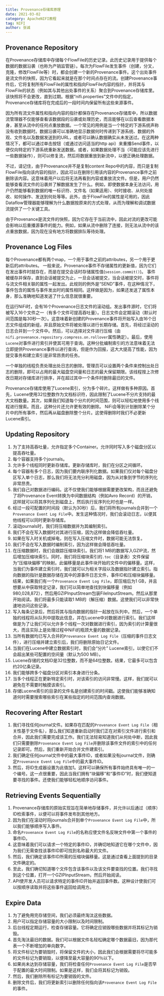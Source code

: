 ```yaml
---
title: Provenance存储库原理
date: 2021-03-02
category: ApacheNIFI教程
tag: NIFI
author: 张诚
---
```


## Provenance Repository

在Provenance存储库中存储每个FlowFile的历史记录。此历史记录用于提供每个数据的数据沿袭（也称为产销监管链）。每次为FlowFile发生事件（创建，分叉，克隆，修改FlowFile等）时，都会创建一个新的Provenance事件。这个出处事件是流文件的快照，因为它看起来就是在那个时间点存在的流。创建Provenance事件后，它将复制所有FlowFile的属性和指向FlowFile内容的指针，并将其与FlowFile的状态（例如其与其他出处事件的关系）聚合到Provenance存储库里。该快照将不会更改，直到过期。根据“nifi.properties”文件中的指定，Provenance存储库将在完成后的一段时间内保留所有这些来源事件。

因为所有流文件属性和指向内容的指针都保存在Provenance存储库中，所以数据流管理器不仅能够查看该数据段的沿袭或处理历史，而且能够在以后查看数据本身，甚至从流中的任何点重放数据。一个常见的用例是当一个特定的下游系统声称没有收到数据时。数据沿袭可以准确地显示数据何时传递到下游系统、数据的外观、文件名以及数据发送到的URL，或者可以确认数据确实从未发送过。在这两种情况下，都可以通过单击按钮（或通过访问适当的http api）来重播Send事件，以便仅向特定的下游系统重新发送数据。或者，如果数据处理不当（可能应该先进行一些数据操作），则可以修复流，然后将数据重放到新流中，以便正确处理数据。

不过，请记住，由于Provenance并不是复制content Repo中的内容，而只是复制FlowFile指向该内容的指针，因此可以在删除引用该内容的Provenance事件之前删除该内容。这意味着用户以后将无法再看到内容或重放流文件。但是，用户仍然能够查看流文件的沿袭并了解数据发生了什么。例如，即使数据本身无法访问，用户仍然能够看到数据的唯一标识符、文件名（如果适用）、何时接收、从何处接收、如何操作、发送到何处等等。此外，由于FlowFile的属性是可用的，因此Dataflow管理器能够理解为什么数据按原来的方式处理，从而为理解和调试数据流提供了一个关键工具。

由于Provenance是流文件的快照，因为它存在于当前流中，因此对流的更改可能会影响以后重播源事件的能力。例如，如果从流中删除了连接，则无法从流中的该点重放数据，因为现在没有地方将数据排队等待处理。

## Provenance Log Files

每个Provenance都有两个map，一个用于事件之前的attributes，另一个用于更新后的attributes。 一般来说，Provenance事件不存储属性的更新值，因为它们在发出事件时就存在，而是在提交会话时存储属性值(`session.commit()`)。 事件被缓存并保存，直到会话被提交为止，一旦会话被提交，当会话被提交时，事件将与流文件相关联的属性一起发出。此规则的例外是“SEND”事件，在这种情况下，事件包含的属性与事件发出时的属性相同。这样做是因为，如果还发送了属性本身，那么准确地知道发送了什么信息就很重要。

在运行NiFi时，会有16个Provenance日志文件的滚动组。发出事件源时，它们将被写入16个文件之一（有多个文件可提高吞吐量）。日志文件会定期滚动（默认时间范围是每30秒一次）。这意味着新创建的Provenance事件将开始写入由16个日志文件组成的新组，并且原始文件将被处理以进行长期存储。首先，将经过滚动的日志合并到一个文件中。然后，可以选择对文件进行压缩（由`nifi.provenance.repository.compress.on.rollover`属性确定）。最后，使用`Lucene`对事件进行索引并使其可用于查询。这种分批编制索引的方法意味着无法立即提供Provenance事件以进行查询，但是作为回报，这大大提高了性能，因为提交事务和建立索引是非常昂贵的任务。

一个单独的线程负责处理出处日志的删除。管理员可以设置两个条件来控制出处日志的删除，即可以占用的最大磁盘空间量和日志的最大保留期限。该线程按上次修改日期对存储库进行排序，并在超过其中一个条件时删除最旧的文件。

Provenance存储库使用了Lucene索引，分为多个碎片。这样做有多种原因。首先，Lucene使用32位整数作为文档标识符，因此限制了Lucene不分片支持的最大文档数量。其次，如果我们知道每个分片的时间范围，则可以轻松地使用多个线程进行搜索。而且，这种分片还允许更有效的删除。 NiFi会等到计划删除某个分片中的所有事件，然后再从磁盘删除整个分片。这使得删除时我们不必更新Lucene索引。

## Updating Repository

1. 为了支持高吞吐量，允许指定多个Container。允许同时写入多个磁盘分区以提高吞吐量。
2. 每个容器支持多个journals。
3. 允许多个线程同时更新存储库。更新存储库时，我们在分区之间循环。
4. 每个容器有多个日志，因为我们要内联序列化数据。如果我们仅对每个磁盘分区写入单个日志，那么我们将无法充分利用磁盘，因为从对象到字节的序列化非常昂贵。
5. 我们自己对数据进行编码。这不仅使我们能够根据需要更改架构，而且还避免了将Provenance Event转换为中间数据结构（例如Avro Record）的开销，这样就可以将其序列化到磁盘上，然后执行反序列化时也是一样。
6. 经过一段可配置的时间段（默认为30秒）后，我们将所有journals合并到一个`Provenance Event Log File`中。发生这种情况时，我们会滚动日志，以便其他线程可以同时更新存储库。
7. 滚动journals时，我们将压缩数据并为其编制索引。
8. 我们不会在写入数据时对其进行压缩，因为这样做会降低吞吐量。
9. 如果在写入时关机或掉电，则在写入压缩文件时，数据可能无法恢复。
10. 我们不会在写入数据时编制索引，因为这样做会降低吞吐量。
11. 在压缩数据时，我们会跟踪压缩块索引。我们将1 MB的数据写入GZIP流，然后增加压缩块索引。同时，我们将压缩块索引的`.toc`（目录表）文件保留为“压缩块偏移”的映射。此偏移量是此事件块开始的文件中的偏移量。这样，当我们为事件建立索引时，我们就可以为相关字段以及数据指针建立索引。指向数据的指针是数据存储在其中的源事件日志文件，事件ID和压缩块偏移量。结果，如果我们有一个`Provenance Event Log File`，即压缩后为1 GB，并且想要从中获取特定记录，我们可以简单地查找到块偏移量（例如980,028,872），然后用GZIPInputStream包装FileInputStream。然后从那里开始阅读。我们将最多只能读取1 MB的（解压缩）数据。这使我们可以非常快速地访问这些记录。
12. 写入每条记录后，然后将其与指向数据的指针一起放在队列中。然后，一个单独的线程将从队列中提取此信息，并在Lucene中对数据进行索引。我们这样做是为了让我们可以允许多个线程一次对数据进行索引，因为索引的计算量很大，而且实际上是处理过程中NiFi的瓶颈大量的数据记录。
13. 当所有数据均已写入合并的`Provenance Event Log File`（压缩的事件日志文件），进行压缩并建立索引后，我们将删除原始日记文件。
14. 当我们在Lucene中建立数据索引时，我们会“分片” Lucene索引，以使它们不会超出某些可配置的空间量（默认为500 MB）。
15. Lucene存储的文档ID是32位整数，而不是64位整数。结果，它最多可以包含约20亿条记录。
16. 我们能够跨多个磁盘分区对索引本身进行分条。
17. 当多个线程正在更新特定索引时，对该索引的访问非常慢。这样，我们就可以避免在不需要时触摸该索引。
18. 存储Lucene索引的目录的文件名是创建索引的时间戳。这使我们能够准确知道何时需要搜索哪些索引在某些指定的时间范围内查询数据。

## Recovering After Restart

1.  我们寻找任何journal文件。如果存在匹配的`Provenance Event Log File`（相关性基于文件名），那么我们知道重新启动时我们正在对索引文件进行索引和合并，因此我们需要完成该工作。我们无法轻易知道我们从何处中断，因此我们只需要删除`Provenance Event Log File`并删除该事件文件的索引中的任何记录即可。然后，我们重新开始合并文件建索引。
2. 我们确定任何journal文件中的最大事件ID，或者如果没有journal文件，则确定`Provenance Event Log File`中的最大事件ID。
3. 然后，将ID生成器设置为此值加1。这样可以确保所有事件始终具有唯一的一个编号。这一点很重要，因此当我们拥有“块偏移”和“事件ID”时，我们便知道要寻找的事件。还使我们能够轻松地顺序访问事件。

## Retrieving Events Sequentially

1. Provenance存储库的原始实现旨在简单地存储事件，并允许以后通过（顺序）ID检索事件，以便可以将事件发布到其他地方。
2. 因为我们在滚动时将journals合并到单个`Provenance Event Log File`中，所以我们能够顺序写入事件。
3. 命名`Provenance Event Log File`的名称应使文件名反映文件中第一个事件的事件ID。
4. 这意味着我们可以请求一个特定的事件ID，并确切地知道它在哪个文件中，因为我们无需查找该事件ID即可找到名称最大的文件。
5. 然后，我们确定该事件ID所需的压缩块偏移量。这是通过查看上面提到的目录文件确定的。
6. 至此，我们确切知道哪个文件包含该事件以及该文件要查找的位置。我们寻找到这个位置，打开一个GZIPInputStream，然后开始阅读。
7. API使开发人员可以请求特定的事件ID开始并返回事件数。这种设计使我们可以按顺序读取并将这些事件返回给调用方。

## Expire Data

1. 为了避免用完存储空间，我们必须最终淘汰这些数据。
2. 用户可以指定存储容量的大小限制以及时间限制。
3. 后台线程定期运行，检查存储容量。它将确定应销毁哪些数据并将其标记为销毁。
4. 首先淘汰最旧的数据。我们可以根据文件名轻松确定哪个数据最旧，因为那代表一个不断增加的单向数字。
5. 将文件标记为要销毁时，将保留文件的大小，因此我们会根据需要将尽可能多的文件标记为要销毁，以便降至最大容量的90％以下。
6. 如果尚未达到存储容量，我们将检查任何`Provenance Event Log File`是否早于配置的最大时间限制。如果是这样，我们会将其标记为销毁。
7. 然后，我们删除所有标记为要销毁的文件。
8. 删除文件后，我们将更新索引以删除任何指向该`Provenance Event Log File`的事件。



